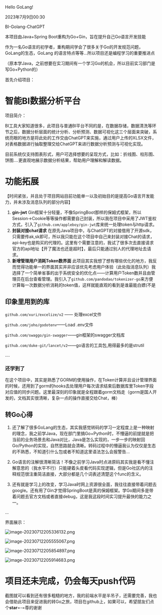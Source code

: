 Hello GoLang!


2023年7月9日00:30



BI-Golang-ChatGPT

本项目由Java+Spring Boot重构为Go+Gin，旨在提升自己Go语言开发技能

作为一名Go语言的初学者，重构期间学会了很多关于Go的开发规范问题，GoLang的生态，GoLang 的语言特点等等...所以项目还是编程学习的重要推进点

（原本学Java，之前想要在实习期间有一个学习Go的机会，所以目前实习部门是写Go+Python的）



首先介绍项目：

# 智能BI数据分析平台

项目简介：

​	BI工具大家知道很多，此项目与普通BI平台不同的是，在数据存储，数据清洗等环节之后，数据分析层面的统计分析、分析预测、数据可视化这三个层面来突破，系统亮眼的地方是将此处的工作交由ChatGPT来实施，通过用户上传的XLSX文件，对表格数据进行抽取整理交给ChatGPT来进行数据分析预测与可视化实现。

目前系统仅支持图表形式，用户可选择想要的呈现方式，比如：折线图、柱形图、饼图....更直观地展示数据分析结果，帮助用户理解和解读数据。



# 功能拓展

【时间紧张，并且处于项目网站目前功能单一以及初始目的是提高Go语言开发能力，并未涉及消息队列的部分内容】

1. **gin-jwt** Gin框架十分轻量，不像SpringBoot那样的保姆式框架，所以Session->Cookie等等操作都需要自己封装，所以我在项目中采用了JWT鉴权方式，引入了`github.com/appleboy/gin-jwt`库来统一处理token与http请求。
2. **封装对接chat请求** 在原先Java项目中，与ChatGPT的对接借用了开源sdk，只需要传ak,sk即可，所以我只能在这个项目中自己来封装对接Chat的请求，api-key也是购买的代理的。这里有个需要注意的，我试了很多次去直接请求官方的api地址【开了魔法也还是超时】，最后只能通过别人的代理地址去请求。
3. **新增管理用户消耗Token数界面** 此项目其实我想了想有哪些优化的地方，我反而觉得功能单一的界面其实并非应该优先考虑用户体验（此处指消息队列）我选择了一个简单省事的出于系统安全的优化点——计算用户Token数并且由管理员在后台查看管理。我引入了`github.com/pandodao/tokenizer-go`来方便计算每一次数据分析消耗的token值，这样就能直观的看到是谁最能白嫖(不是



## 印象里用到的库

`github.com/xuri/excelize/v2` —— 处理excel文件

`github.com/joho/godotenv`——Load .env文件

`github.com/swaggo/gin-swagger`——gin框架的swagger文档库

`github.com/duke-git/lancet/v2`——go语言的工具包,用得最多的是strutil

....

### 还学到了

在这个项目中，其实是熟悉了GORM的使用操作，在Token计算并且设计管理界面的时候，还用到了gorm的hooks去处理用户每次请求结束后数据库里Token字段对应值的同步问题。这里最深刻的印象就是全程跟着gorm文档走（gorm是国人开发的，文档其实很清晰，复杂一点的操作直接交给Chat，棒）

## 转Go心得

1. 还了解了很多GoLang的生态，其实我感觉转码的学习一定程度上是一种映射的理念，我之前学Java，现在部门里搞Go+Python时，不懵逼的前提就是把当前的业务场景去和Java对比，Java是怎么实现的，一步一步的映射回Go/Python的实现，自然思路就会清晰。转码过程中的懵逼我认为仅仅是生态的不熟悉，不知道引什么包或者不知道这里语法怎么会报警告...

2. Go语言的注解很清晰简洁！不像之前学习Java时点进原码其实我是看不懂注解意思的（我水平不行）只能硬着头皮看代码实现逻辑，但是Go社区内的注释规范很注重简洁直接，大部分都是几个词表述清楚这个func的含义。
3. 还有就是学习上的改变，学习Java时网上资源很全面，我往往直接带着问题去google。还有用了Gin才觉得SpringBoot是真的保姆框架。学Go期间多是带着问题去官方文档或者直接debug，这是我这段时间实习提升最快的能力之一。

...



界面展示：

![image-20230712205336132.png](https://s2.loli.net/2023/07/12/afVHWOI8FpQqs4E.png)





![image-20230712205555067.png](https://s2.loli.net/2023/07/12/9CvTGewIarod36F.png)



![image-20230712205854897.png](https://s2.loli.net/2023/07/12/o5GxuNIs7HzWTkA.png)



![image-20230712205914683.png](https://s2.loli.net/2023/07/12/KO2WiXUDQvzfHk5.png)



# 项目还未完成，仍会每天push代码

截图就可以看到还有很多粗糙的地方，我的前端水平是半吊子，还需要完善，我也会借助此项目来促进我的转Go之旅，项目在github上，如果可以，希望朋友们点个**star**=-=尊的谢谢



